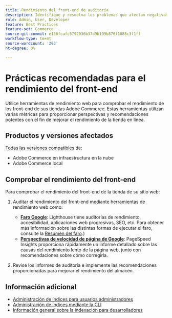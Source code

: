 ```yaml
---
title: Rendimiento del front-end de auditoría
description: Identifique y resuelva los problemas que afectan negativamente al rendimiento del sitio mediante el uso de herramientas de rendimiento web para auditar operaciones de tienda de Adobe Commerce.
role: Admin, User, Developer
feature: Best Practices
feature-set: Commerce
source-git-commit: e156fcafc5792036b37d9b199b870f1888c3f1ff
workflow-type: tm+mt
source-wordcount: '203'
ht-degree: 0%

---
```



# Prácticas recomendadas para el rendimiento del front-end

Utilice herramientas de rendimiento web para comprobar el rendimiento de los front-end de sus tiendas Adobe Commerce.
Estas herramientas utilizan varias métricas para proporcionar perspectivas y recomendaciones potentes con el fin de mejorar el rendimiento de la tienda en línea.

## Productos y versiones afectados

[Todas las versiones compatibles](../../../release/versions.md) de:

- Adobe Commerce en infraestructura en la nube
- Adobe Commerce local

## Comprobar el rendimiento del front-end

Para comprobar el rendimiento del front-end de la tienda de su sitio web:

1. Auditar el rendimiento del front-end mediante herramientas de rendimiento web como:

   - **[Faro Google](https://web.dev/measure/)**: Lighthouse tiene auditorías de rendimiento, accesibilidad, aplicaciones web progresivas, SEO, etc. Para obtener más información sobre las distintas formas de ejecutar el faro, consulte la [Resumen del faro](https://developer.chrome.com/docs/lighthouse/overview).)
   - **[Perspectivas de velocidad de página de Google](https://pagespeed.web.dev/)**: PageSpeed Insights proporciona rápidamente un informe detallado sobre las causas del rendimiento lento de la página web, junto con recomendaciones sobre cómo corregirla.

1. Revise los informes de auditoría e implemente las recomendaciones proporcionadas para mejorar el rendimiento del almacén.

## Información adicional

- [Administración de índices para usuarios administradores](../../../configuration/cli/manage-indexers.md#configure-indexers)
- [Administración de índices mediante la CLI](https://experienceleague.adobe.com/docs/commerce-operations/configuration-guide/cli/manage-indexers.html)
- [Información general sobre la indexación para desarrolladores](https://developer.adobe.com/commerce/php/development/components/indexing/)


